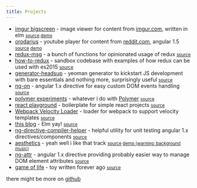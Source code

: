 ```yaml
---
title: Projects
---
```


* <a href="https://github.com/argshook/imgur-bigscreen" target="_blank">imgur bigscreen</a> - image viewer for content from [imgur.com](https://imgur.com), written in elm <small><a href="https://github.com/argshook/imgur-bigscreen" target="_blank">source</a> <a href="https://arijus.net/imgur-bigscreen" target="_blank">demo</a></small>
* <a href="https://github.com/argshook/orodarius" target="_blank">orodarius</a> - youtube player for content from [reddit.com](https://reddit.com), angular 1.5 <small><a href="https://github.com/argshook/orodarius" target="_blank">source</a> <a href="https://arijus.net/orodarius" target="_blank">demo</a></small>
* <a href="https://github.com/argshook/redux-msg" target="_blank">redux-msg</a> - a bunch of functions for opinionated usage of redux <small><a href="https://github.com/argshook/redux-msg" target="_blank">source</a></small>
* <a href="https://github.com/argshook/how-to-redux" target="_blank">how-to-redux</a> - sandbox codebase with examples of how redux can be used with es2015 <small><a href="https://github.com/argshook/how-to-redux" target="_blank">source</a></small>
* <a href="https://github.com/argshook/generator-headsup" target="_blank">generator-headsup</a> - yeoman generator to kickstart JS development with bare essentials and nothing more, surprisingly useful <small><a href="https://github.com/argshook/generator-headsup" target="_blank">source</a></small>
* <a href="https://github.com/argshook/ng-on" target="_blank">ng-on</a> - angular 1.x directive for easy custom DOM events handling <small><a href="https://github.com/argshook/ng-on" target="_blank">source</a></small>
* <a href="https://github.com/argshook/polymer-experiments" target="_blank">polymer experiments</a> - whatever i do with [Polymer](https://www.polymer-project.org/) <small><a href="https://github.com/argshook/polymer-experiments" target="_blank">source</a></small>
* <a href="https://github.com/argshook/react-playground" target="_blank">react playground</a> - boilerplate for simple react projects <small><a href="https://github.com/argshook/react-playground" target="_blank">source</a></small>
* <a href="https://github.com/argshook/velocity-injectable-loader" target="_blank">Webpack Velocity Loader</a> - loader for webpack to support velocity templates <small><a href="https://github.com/argshook/velocity-injectable-loader" target="_blank">source</a></small>
* <a href="https://github.com/argshook/argshook.github.io" target="_blank">this blog</a> - Elm yay! <small><a href="https://github.com/argshook/argshook.github.io" target="_blank">source</a></small>
* <a href="https://github.com/argshook/ng-directive-compiler-helper" target="_blank">ng-directive-compiler-helper</a> - helpful utility for unit testing angular 1.x directives/components <small><a href="https://github.com/argshook/ng-directive-compiler-helper" target="_blank">source</a></small>
* <a href="https://github.com/argshook/aesthetics" target="_blank">aesthetics</a> - yeah well i like that track <small><a href="https://github.com/argshook/aesthetics" target="_blank">source</a> <a href="https://arijus.net/aesthetics" target="_blank">demo (warning: background music)</a></small>
* <a href="https://github.com/argshook/ng-attr" target="_blank">ng-attr</a> - angular 1.x directive providing probably easier way to manage DOM element attributes <small><a href="https://github.com/argshook/ng-attr" target="_blank">source</a></small>
* <a href="https://arijus.net/gameOfLife/" target="_blank">game of life</a> - toy written forever ago <small><a href="https://arijus.net/gameOfLife/" target="_blank">source</a></small>

there might be more on [github](https://github.com/argshook?tab=repositories)

